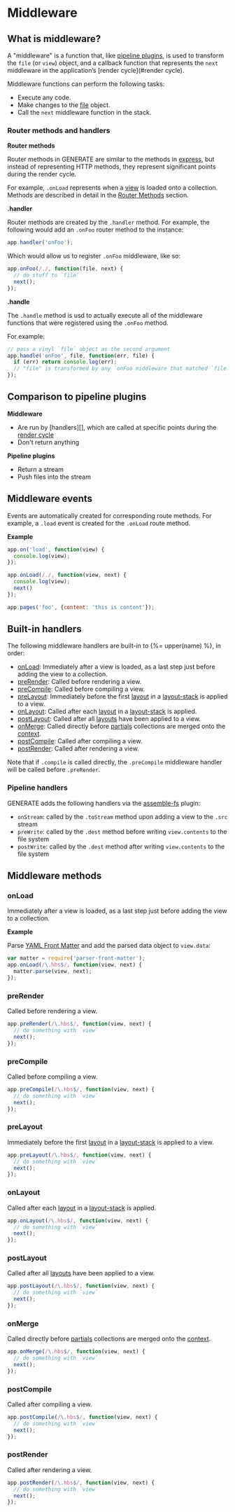 # Middleware

## What is middleware?

A "middleware" is a function that, like [pipeline plugins](#pipeline-plugins.md), is used to transform the `file` (or `view`) object, and a callback function that represents the `next` middleware in the application’s [render cycle](#render cycle).

Middleware functions can perform the following tasks:

* Execute any code.
* Make changes to the [file](docs/file.md) object.
* Call the `next` middleware function in the stack.

### Router methods and handlers

**Router methods**

Router methods in GENERATE are similar to the methods in [express](http://expressjs.com/), but instead of representing HTTP methods, they represent significant points during the render cycle.

For example, `.onLoad` represents when a [view](docs/view.md) is loaded onto a collection. Methods are described in detail in the [Router Methods](#router-methods) section.

**.handler**

Router methods are created by the `.handler` method. For example, the following would add an `.onFoo` router method to the instance:

```js
app.handler('onFoo');
```

Which would allow us to register `.onFoo` middleware, like so:

```js
app.onFoo(/./, function(file, next) {
  // do stuff to `file`
  next();
});
```

**.handle**

The `.handle` method is usd to actually execute all of the middleware functions that were registered using the `.onFoo` method.

For example:

```js
// pass a vinyl `file` object as the second argument
app.handle('onFoo', file, function(err, file) {
  if (err) return console.log(err);
  // "file" is transformed by any `onFoo middleware that matched `file.path`
});
```

## Comparison to pipeline plugins

**Middleware**

* Are run by [handlers][], which are called at specific points during the [render cycle](docs/render-cycle.md)
* Don't return anything

**Pipeline plugins**

* Return a stream
* Push files into the stream

## Middleware events

Events are automatically created for corresponding route methods. For example, a `.load` event is created for the `.onLoad` route method.

**Example**

```js
app.on('load', function(view) {
  console.log(view);
});

app.onLoad(/./, function(view, next) {
  console.log(view);
  next()
});

app.pages('foo', {content: 'this is content'});
```

## Built-in handlers

The following middleware handlers are built-in to {%= upper(name) %}, in order:

* [onLoad](#onLoad): Immediately after a view is loaded, as a last step just before adding the view to a collection.
* [preRender](#preRender): Called before rendering a view.
* [preCompile](#preCompile): Called before compiling a view.
* [preLayout](#preLayout): Immediately before the first [layout](https://github.com/twolfson/layout) in a [layout-stack](https://github.com/doowb/layout-stack) is applied to a view.
* [onLayout](#onLayout): Called after each [layout](https://github.com/twolfson/layout) in a [layout-stack](https://github.com/doowb/layout-stack) is applied.
* [postLayout](#postLayout): Called after all [layouts](https://github.com/doowb/layouts) have been applied to a view.
* [onMerge](#onMerge): Called directly before [partials](https://github.com/jonschlinkert/partials) collections are merged onto the [context](https://github.com/gather/context).
* [postCompile](#postCompile): Called after compiling a view.
* [postRender](#postRender): Called after rendering a view.

Note that if `.compile` is called directly, the `.preCompile` middleware handler will be called before `.preRender`.

### Pipeline handlers

GENERATE adds the following handlers via the [assemble-fs](https://github.com/assemble/assemble-fs) plugin:

* `onStream`: called by the `.toStream` method upon adding a view to the `.src` stream
* `preWrite`: called by the `.dest` method before writing `view.contents` to the file system
* `postWrite`: called by the `.dest` method after writing `view.contents` to the file system

## Middleware methods

### onLoad

Immediately after a view is loaded, as a last step just before adding the view to a collection.

**Example**

Parse [YAML Front Matter](https://en.wikipedia.org/wiki/YAML) and add the parsed data object to `view.data`:

```js
var matter = require('parser-front-matter');
app.onLoad(/\.hbs$/, function(view, next) {
  matter.parse(view, next);
});
```

### preRender

Called before rendering a view.

```js
app.preRender(/\.hbs$/, function(view, next) {
  // do something with `view`
  next();
});
```

### preCompile

Called before compiling a view.

```js
app.preCompile(/\.hbs$/, function(view, next) {
  // do something with `view`
  next();
});
```

### preLayout

Immediately before the first [layout](https://github.com/twolfson/layout) in a [layout-stack](https://github.com/doowb/layout-stack) is applied to a view.

```js
app.preLayout(/\.hbs$/, function(view, next) {
  // do something with `view`
  next();
});
```

### onLayout

Called after each [layout](https://github.com/twolfson/layout) in a [layout-stack](https://github.com/doowb/layout-stack) is applied.

```js
app.onLayout(/\.hbs$/, function(view, next) {
  // do something with `view`
  next();
});
```

### postLayout

Called after all [layouts](https://github.com/doowb/layouts) have been applied to a view.

```js
app.postLayout(/\.hbs$/, function(view, next) {
  // do something with `view`
  next();
});
```

### onMerge

Called directly before [partials](https://github.com/jonschlinkert/partials) collections are merged onto the [context](https://github.com/gather/context).

```js
app.onMerge(/\.hbs$/, function(view, next) {
  // do something with `view`
  next();
});
```

### postCompile

Called after compiling a view.

```js
app.postCompile(/\.hbs$/, function(view, next) {
  // do something with `view`
  next();
});
```

### postRender

Called after rendering a view.

```js
app.postRender(/\.hbs$/, function(view, next) {
  // do something with `view`
  next();
});
```